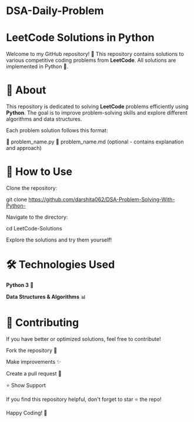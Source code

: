 # DSA-Daily-Problem
# LeetCode Solutions in Python

Welcome to my GitHub repository! 🚀 This repository contains solutions to various competitive coding problems from **LeetCode**. All solutions are implemented in Python 🐍.

# 📌 About

This repository is dedicated to solving **LeetCode** problems efficiently using **Python**. The goal is to improve problem-solving skills and explore different algorithms and data structures.

Each problem solution follows this format:

📄 problem_name.py
📄 problem_name.md (optional - contains explanation and approach)

# 🚀 How to Use

Clone the repository:

git clone https://github.com/darshita062/DSA-Problem-Solving-With-Python-

Navigate to the directory:

cd LeetCode-Solutions

Explore the solutions and try them yourself!

# 🛠 Technologies Used

**Python 3** 🐍

**Data Structures & Algorithms** 📊

# 🤝 Contributing

If you have better or optimized solutions, feel free to contribute!

Fork the repository 🍴

Make improvements ✨

Create a pull request 📌

⭐ Show Support

If you find this repository helpful, don't forget to star ⭐ the repo!

Happy Coding! 🚀
